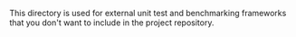 This directory is used for external unit test and benchmarking frameworks that you don't want to include
in the project repository.
